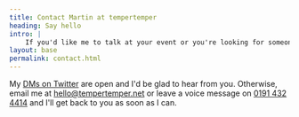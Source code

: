 ```yaml
---
title: Contact Martin at tempertemper
heading: Say hello
intro: |
    If you'd like me to talk at your event or you're looking for someone to help with the design and build of your website, say hello!
layout: base
permalink: contact.html
---
```


My [DMs on Twitter](https://twitter.com/tempertemper) are open and I'd be glad to hear from you. Otherwise, email me at [hello@tempertemper.net](mailto:hello+website@tempertemper.net) or leave a voice message on [0191 432 4414](tel:00441914324414) and I'll get back to you as soon as I can.

